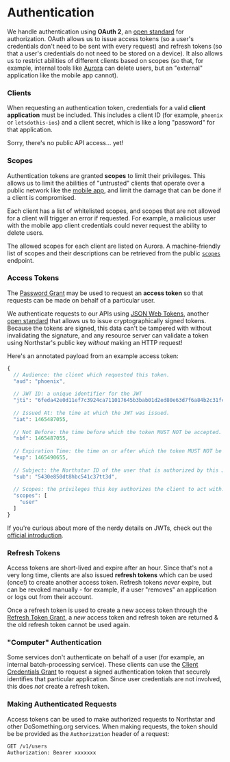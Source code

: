# Authentication

We handle authentication using __OAuth 2__, an [open standard](https://tools.ietf.org/html/rfc6749) for authorization.
OAuth allows us to issue access tokens (so a user's credentials don't need to be sent with every request) and refresh
tokens (so that a user's credentials do not need to be stored on a device). It also allows us to restrict abilities of
different clients based on scopes (so that, for example, internal tools like [Aurora](https://aurora.dosomething.org/auth/login)
can delete users, but an "external" application like the mobile app cannot).

### Clients
When requesting an authentication token, credentials for a valid **client application** must be included. This includes a client ID
(for example, `phoenix` or `letsdothis-ios`) and a client secret, which is like a long "password" for that application.

Sorry, there's no public API access... yet!

### Scopes
Authentication tokens are granted **scopes** to limit their privileges. This allows us to limit the abilities of "untrusted" clients
that operate over a public network like the [mobile app](https://app.dosomething.org), and limit the damage that can be
done if a client is compromised.

Each client has a list of whitelisted scopes, and scopes that are not allowed for a client will trigger an error if requested.
For example, a malicious user with the mobile app client credentials could never request the ability to delete users.

The allowed scopes for each client are listed on Aurora. A machine-friendly list of scopes and their descriptions can be
retrieved from the public [`scopes`](endpoints/keys.md#retrieving-all-api-key-scopes) endpoint.

### Access Tokens
The [Password Grant](endpoints/oauth.md#create-token-password-grant) may be used to request an **access token** so that requests can be
made on behalf of a particular user.

We authenticate requests to our APIs using [JSON Web Tokens](https://jwt.io), another [open standard](https://tools.ietf.org/html/rfc7519)
that allows us to issue cryptographically signed tokens. Because the tokens are signed, this data can't be tampered with without invalidating
the signature, and any resource server can validate a token using Northstar's public key _without_ making an HTTP request!

Here's an annotated payload from an example access token:

```js
{
  // Audience: the client which requested this token. 
  "aud": "phoenix",
  
  // JWT ID: a unique identifier for the JWT
  "jti": "6feda42e0d11ef7c3924ca711017645b3bab01d2ed80e63d7f6a84b2c31fcfdaaf77d33aed6755d6",
  
  // Issued At: the time at which the JWT was issued.
  "iat": 1465487055,
  
  // Not Before: the time before which the token MUST NOT be accepted.
  "nbf": 1465487055,
  
  // Expiration Time: the time on or after which the token MUST NOT be accepted.
  "exp": 1465490655,
  
  // Subject: the Northstar ID of the user that is authorized by this JWT.
  "sub": "5430e850dt8hbc541c37tt3d",
  
  // Scopes: the privileges this key authorizes the client to act with.
  "scopes": [
    "user"
  ]
}
```

If you're curious about more of the nerdy details on JWTs, check out the [official introduction](https://jwt.io/introduction/).

### Refresh Tokens
Access tokens are short-lived and expire after an hour. Since that's not a very long time, clients are also issued
**refresh tokens** which can be used (once!) to create another access token. Refresh tokens _never_ expire, but can be revoked
manually - for example, if a user "removes" an application or logs out from their account.

Once a refresh token is used to create a new access token through the [Refresh Token Grant](endpoints/oauth.md#create-token-refresh-token-grant),
a _new_ access token and refresh token are returned & the old refresh token cannot be used again.

### "Computer" Authentication
Some services don't authenticate on behalf of a user (for example, an internal batch-processing service). These clients can use the
[Client Credentials Grant](endpoints/oauth.md#create-token-client-credentials-grant) to request a signed authentication token
that securely identifies that particular application. Since user credentials are not involved, this does _not_ create a refresh
token.

### Making Authenticated Requests
Access tokens can be used to make authorized requests to Northstar and other DoSomething.org services. When making requests,
the token should be be provided as the `Authorization` header of a request:

```sh
GET /v1/users
Authorization: Bearer xxxxxxx
```
